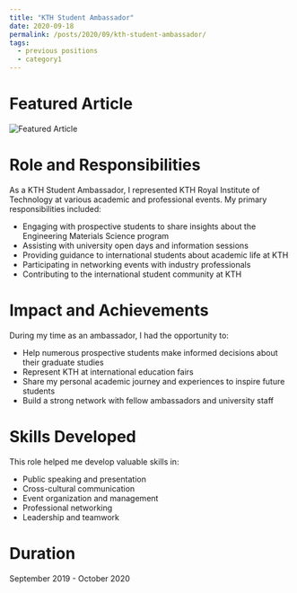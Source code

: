 ```yaml
---
title: "KTH Student Ambassador"
date: 2020-09-18
permalink: /posts/2020/09/kth-student-ambassador/
tags:
  - previous positions
  - category1
---
```


Featured Article
======

![Featured Article](https://www.kth.se/en/studies/master/engineering-materials-science/students/jubica-1.930198)

Role and Responsibilities
======

As a KTH Student Ambassador, I represented KTH Royal Institute of Technology at various academic and professional events. My primary responsibilities included:

- Engaging with prospective students to share insights about the Engineering Materials Science program
- Assisting with university open days and information sessions
- Providing guidance to international students about academic life at KTH
- Participating in networking events with industry professionals
- Contributing to the international student community at KTH

Impact and Achievements
======

During my time as an ambassador, I had the opportunity to:

- Help numerous prospective students make informed decisions about their graduate studies
- Represent KTH at international education fairs
- Share my personal academic journey and experiences to inspire future students
- Build a strong network with fellow ambassadors and university staff

Skills Developed
======

This role helped me develop valuable skills in:
- Public speaking and presentation
- Cross-cultural communication
- Event organization and management
- Professional networking
- Leadership and teamwork

Duration
======

September 2019 - October 2020
